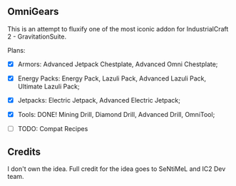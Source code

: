## OmniGears
This is an attempt to fluxify one of the most iconic addon for IndustrialCraft 2 - GravitationSuite.

Plans:

-[x] Armors: Advanced Jetpack Chestplate, Advanced Omni Chestplate;
-[x] Energy Packs: Energy Pack, Lazuli Pack, Advanced Lazuli Pack, Ultimate Lazuli Pack;
-[x] Jetpacks: Electric Jetpack, Advanced Electric Jetpack;
-[x] Tools: DONE! Mining Drill, Diamond Drill, Advanced Drill, OmniTool;

-[ ] TODO: Compat Recipes

## Credits

I don't own the idea. Full credit for the idea goes to SeNtiMeL and IC2 Dev team.